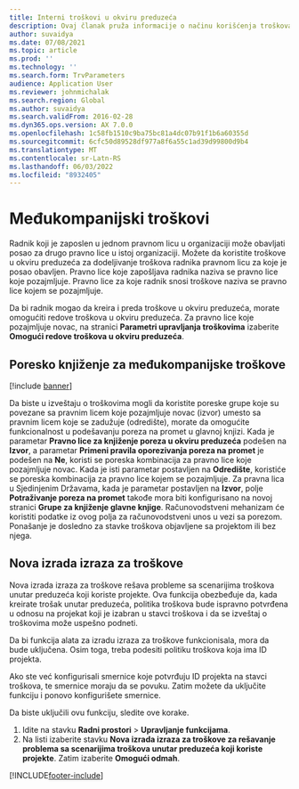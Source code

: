 ```yaml
---
title: Interni troškovi u okviru preduzeća
description: Ovaj članak pruža informacije o načinu korišćenja troškova u okviru preduzeća za dodeljivanje troškova radnika pravnom licu za koje je posao obavljen.
author: suvaidya
ms.date: 07/08/2021
ms.topic: article
ms.prod: ''
ms.technology: ''
ms.search.form: TrvParameters
audience: Application User
ms.reviewer: johnmichalak
ms.search.region: Global
ms.author: suvaidya
ms.search.validFrom: 2016-02-28
ms.dyn365.ops.version: AX 7.0.0
ms.openlocfilehash: 1c58fb1510c9ba75bc81a4dc07b91f1b6a60355d
ms.sourcegitcommit: 6cfc50d89528df977a8f6a55c1ad39d99800d9b4
ms.translationtype: MT
ms.contentlocale: sr-Latn-RS
ms.lasthandoff: 06/03/2022
ms.locfileid: "8932405"
---
```

# <a name="intercompany-expenses"></a>Međukompanijski troškovi

Radnik koji je zaposlen u jednom pravnom licu u organizaciji može obavljati posao za drugo pravno lice u istoj organizaciji. Možete da koristite troškove u okviru preduzeća za dodeljivanje troškova radnika pravnom licu za koje je posao obavljen. Pravno lice koje zapošljava radnika naziva se pravno lice koje pozajmljuje. Pravno lice za koje radnik snosi troškove naziva se pravno lice kojem se pozajmljuje. 

Da bi radnik mogao da kreira i preda troškove u okviru preduzeća, morate omogućiti redove troškova u okviru preduzeća. Za pravno lice koje pozajmljuje novac, na stranici **Parametri upravljanja troškovima** izaberite **Omogući redove troškova u okviru preduzeća**. 

## <a name="tax-posting-for-intercompany-expenses"></a>Poresko knjiženje za međukompanijske troškove

[!include [banner](../includes/banner.md)]

Da biste u izveštaju o troškovima mogli da koristite poreske grupe koje su povezane sa pravnim licem koje pozajmljuje novac (izvor) umesto sa pravnim licem koje se zadužuje (odredište), morate da omogućite funkcionalnost u podešavanju poreza na promet u glavnoj knjizi. Kada je parametar **Pravno lice za knjiženje poreza u okviru preduzeća** podešen na **Izvor**, a parametar **Primeni pravila oporezivanja poreza na promet** je podešen na **Ne**, koristi se poreska kombinacija za pravno lice koje pozajmljuje novac. Kada je isti parametar postavljen na **Odredište**, koristiće se poreska kombinacija za pravno lice kojem se pozajmljuje. Za pravna lica u Sjedinjenim Državama, kada je parametar postavljen na **Izvor**, polje **Potraživanje poreza na promet** takođe mora biti konfigurisano na novoj stranici **Grupe za knjiženje glavne knjige**. Računovodstveni mehanizam će koristiti podatke iz ovog polja za računovodstveni unos u vezi sa porezom.   
Ponašanje je dosledno za stavke troškova objavljene sa projektom ili bez njega.  

## <a name="new-expense-expression-builder"></a>Nova izrada izraza za troškove

Nova izrada izraza za troškove rešava probleme sa scenarijima troškova unutar preduzeća koji koriste projekte. Ova funkcija obezbeđuje da, kada kreirate trošak unutar preduzeća, politika troškova bude ispravno potvrđena u odnosu na projekat koji je izabran u stavci troškova i da se izveštaj o troškovima može uspešno podneti.

Da bi funkcija alata za izradu izraza za troškove funkcionisala, mora da bude uključena. Osim toga, treba podesiti politiku troškova koja ima ID projekta.

Ako ste već konfigurisali smernice koje potvrđuju ID projekta na stavci troškova, te smernice moraju da se povuku. Zatim možete da uključite funkciju i ponovo konfigurišete smernice.

Da biste uključili ovu funkciju, sledite ove korake.

1. Idite na stavku **Radni prostori** \> **Upravljanje funkcijama**.
2. Na listi izaberite stavku **Nova izrada izraza za troškove za rešavanje problema sa scenarijima troškova unutar preduzeća koji koriste projekte**. Zatim izaberite **Omogući odmah**.

[!INCLUDE[footer-include](../includes/footer-banner.md)]
